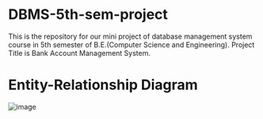 # DBMS-5th-sem-project
This is the repository for our mini project of database management system course in 5th semester of B.E.(Computer Science and Engineering).
Project Title is Bank Account Management System.
# Entity-Relationship Diagram
![image](https://user-images.githubusercontent.com/88186518/192792689-256affbf-42fa-4d9e-8762-875d34d03370.png)
